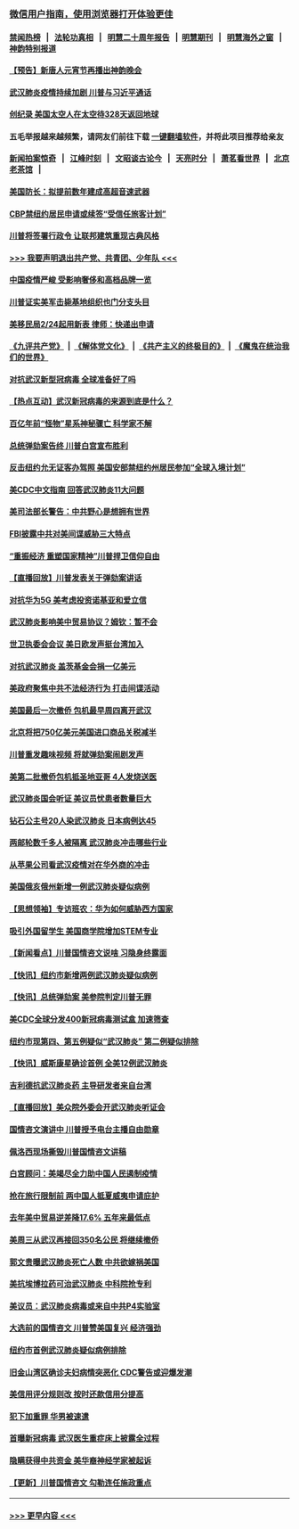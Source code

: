 ### [微信用户指南，使用浏览器打开体验更佳](https://github.com/gfw-breaker/banned-news1/blob/master/indexes/wechat-guide.md?t=0)
#### [禁闻热榜](热点新闻.md?t=0)  &nbsp;&nbsp;|&nbsp;&nbsp; [法轮功真相](https://github.com/gfw-breaker/truth/blob/master/README.md?t=0) &nbsp;&nbsp;|&nbsp;&nbsp; [明慧二十周年报告](https://github.com/gfw-breaker/mh-reports/blob/master/README.md?t=0) &nbsp;&nbsp;|&nbsp;&nbsp;[明慧期刊](https://github.com/gfw-breaker/mh-qikan) &nbsp;&nbsp;|&nbsp;&nbsp; [明慧海外之窗](https://github.com/gfw-breaker/mh-news/blob/master/README.md?t=0) &nbsp;&nbsp;|&nbsp;&nbsp; [神韵特别报道](https://github.com/gfw-breaker/mh-news/blob/master/shenyun.md?t=0)
#### [【预告】新唐人元宵节再播出神韵晚会](../pages/nsc412/n11843192.md?t=02072202) 
#### [武汉肺炎疫情持续加剧 川普与习近平通话](../pages/nsc412/n11851613.md?t=02072202) 
#### [创纪录 美国太空人在太空待328天返回地球](../pages/nsc412/n11851266.md?t=02072202) 
#### 五毛举报越来越频繁，请网友们前往下载 [一键翻墙软件](https://github.com/gfw-breaker/ssr-accounts)，并将此项目推荐给亲友
#### [新闻拍案惊奇](https://github.com/gfw-breaker/banned-news1/blob/master/pages/link4.md) &nbsp;&nbsp;|&nbsp;&nbsp; [江峰时刻](https://github.com/gfw-breaker/banned-news1/blob/master/pages/link4.md) &nbsp;&nbsp;|&nbsp;&nbsp; [文昭谈古论今](https://github.com/gfw-breaker/banned-news1/blob/master/pages/link4.md) &nbsp;&nbsp;|&nbsp;&nbsp; [天亮时分](https://github.com/gfw-breaker/banned-news1/blob/master/pages/link4.md) &nbsp;&nbsp;|&nbsp;&nbsp; [萧茗看世界](https://github.com/gfw-breaker/banned-news1/blob/master/pages/link4.md) &nbsp;&nbsp;|&nbsp;&nbsp; [北京老茶馆](https://github.com/gfw-breaker/banned-news1/blob/master/pages/link4.md) &nbsp;&nbsp;|&nbsp;&nbsp; 
#### [美国防长：拟提前数年建成高超音速武器](../pages/nsc412/n11850959.md?t=02072202) 
#### [CBP禁纽约居民申请或续签“受信任旅客计划”](../pages/nsc412/n11850857.md?t=02072202) 
#### [川普将签署行政令 让联邦建筑重现古典风格](../pages/nsc412/n11850654.md?t=02072202) 
#### [>>> 我要声明退出共产党、共青团、少年队 <<<](https://github.com/begood0513/goodnews/blob/master/quit/letter.md) 
#### [中国疫情严峻 受影响奢侈和高档品牌一览](../pages/nsc412/n11850319.md?t=02072202) 
#### [川普证实美军击毙基地组织也门分支头目](../pages/nsc412/n11850383.md?t=02072202) 
#### [美移民局2/24起用新表 律师：快递出申请](../pages/nsc412/n11848220.md?t=02072202) 
#### [《九评共产党》](https://github.com/begood0513/9ping.md/blob/master/README.md) &nbsp;|&nbsp; [《解体党文化》](../../../../jtdwh.md/blob/master/README.md)  &nbsp;|&nbsp; [《共产主义的终极目的》](../../../../gczydzjmd.md/blob/master/README.md) &nbsp;|&nbsp; [《魔鬼在统治我们的世界》](../../../../mgztzwmdsj.md/blob/master/README.md) 
#### [对抗武汉新型冠病毒 全球准备好了吗](../pages/nsc412/n11850142.md?t=02072202) 
#### [【热点互动】武汉新冠病毒的来源到底是什么？](../pages/nsc412/n11849749.md?t=02072202) 
#### [百亿年前“怪物”星系神秘骤亡 科学家不解](../pages/nsc412/n11849863.md?t=02072202) 
#### [总统弹劾案告终 川普白宫宣布胜利](../pages/nsc412/n11849985.md?t=02072202) 
#### [反击纽约允无证客办驾照  美国安部禁纽约州居民参加“全球入境计划”](../pages/nsc412/n11849828.md?t=02072202) 
#### [美CDC中文指南 回答武汉肺炎11大问题](../pages/nsc412/n11849703.md?t=02072202) 
#### [美司法部长警告：中共野心是想拥有世界](../pages/nsc412/n11849769.md?t=02072202) 
#### [FBI披露中共对美间谍威胁三大特点](../pages/nsc412/n11849700.md?t=02072202) 
#### [“重振经济 重塑国家精神”川普捍卫信仰自由](../pages/nsc412/n11849641.md?t=02072202) 
#### [【直播回放】川普发表关于弹劾案讲话](../pages/nsc412/n11849472.md?t=02072202) 
#### [对抗华为5G 美考虑投资诺基亚和爱立信](../pages/nsc412/n11849510.md?t=02072202) 
#### [武汉肺炎影响美中贸易协议？姆钦：暂不会](../pages/nsc412/n11849497.md?t=02072202) 
#### [世卫执委会会议 美日欧发声挺台湾加入](../pages/nsc412/n11849433.md?t=02072202) 
#### [对抗武汉肺炎 盖茨基金会捐一亿美元](../pages/nsc412/n11848953.md?t=02072202) 
#### [美政府聚焦中共不法经济行为 打击间谍活动](../pages/nsc412/n11849322.md?t=02072202) 
#### [美国最后一次撤侨 包机最早周四离开武汉](../pages/nsc412/n11849395.md?t=02072202) 
#### [北京将把750亿美元美国进口商品关税减半](../pages/nsc412/n11848896.md?t=02072202) 
#### [川普重发趣味视频 将就弹劾案闹剧发声](../pages/nsc412/n11848715.md?t=02072202) 
#### [美第二批撤侨包机抵圣地亚哥 4人发烧送医](../pages/nsc412/n11847923.md?t=02072202) 
#### [武汉肺炎国会听证 美议员忧患者数量巨大](../pages/nsc412/n11844851.md?t=02072202) 
#### [钻石公主号20人染武汉肺炎 日本病例达45](../pages/nsc412/n11847823.md?t=02072202) 
#### [两邮轮数千多人被隔离 武汉肺炎冲击哪些行业](../pages/nsc412/n11847456.md?t=02072202) 
#### [从苹果公司看武汉疫情对在华外商的冲击](../pages/nsc412/n11847586.md?t=02072202) 
#### [美国俄亥俄州新增一例武汉肺炎疑似病例](../pages/nsc412/n11847714.md?t=02072202) 
#### [【思想领袖】专访班农：华为如何威胁西方国家](../pages/nsc412/n11847306.md?t=02072202) 
#### [吸引外国留学生 美国商学院增加STEM专业](../pages/nsc412/n11847417.md?t=02072202) 
#### [【新闻看点】川普国情咨文说啥 习隐身终露面](../pages/nsc412/n11847016.md?t=02072202) 
#### [【快讯】纽约市新增两例武汉肺炎疑似病例](../pages/nsc412/n11847250.md?t=02072202) 
#### [【快讯】总统弹劾案 美参院判定川普无罪](../pages/nsc412/n11847316.md?t=02072202) 
#### [美CDC全球分发400新冠病毒测试盒 加速筛查](../pages/nsc412/n11847260.md?t=02072202) 
#### [纽约市现第四、第五例疑似“武汉肺炎”   第二例疑似排除](../pages/nsc412/n11847332.md?t=02072202) 
#### [【快讯】威斯康星确诊首例 全美12例武汉肺炎](../pages/nsc412/n11847162.md?t=02072202) 
#### [吉利德抗武汉肺炎药 主导研发者来自台湾](../pages/nsc412/n11847064.md?t=02072202) 
#### [【直播回放】美众院外委会开武汉肺炎听证会](../pages/nsc412/n11846727.md?t=02072202) 
#### [国情咨文演讲中 川普授予电台主播自由勋章](../pages/nsc412/n11846815.md?t=02072202) 
#### [佩洛西现场撕毁川普国情咨文讲稿](../pages/nsc412/n11846724.md?t=02072202) 
#### [白宫顾问：美竭尽全力助中国人民遏制疫情](../pages/nsc412/n11846756.md?t=02072202) 
#### [抢在旅行限制前 两中国人抵夏威夷申请庇护](../pages/nsc412/n11846866.md?t=02072202) 
#### [去年美中贸易逆差降17.6% 五年来最低点](../pages/nsc412/n11846755.md?t=02072202) 
#### [美周三从武汉再接回350名公民 将继续撤侨](../pages/nsc412/n11846705.md?t=02072202) 
#### [郭文贵曝武汉肺炎死亡人数 中共欲嫁祸美国](../pages/nsc412/n11846240.md?t=02072202) 
#### [美抗埃博拉药可治武汉肺炎 中科院抢专利](../pages/nsc412/n11846409.md?t=02072202) 
#### [美议员：武汉肺炎病毒或来自中共P4实验室](../pages/nsc412/n11846043.md?t=02072202) 
#### [大选前的国情咨文 川普赞美国复兴 经济强劲](../pages/nsc412/n11845526.md?t=02072202) 
#### [纽约市首例武汉肺炎疑似病例排除](../pages/nsc412/n11844989.md?t=02072202) 
#### [旧金山湾区确诊夫妇病情突恶化 CDC警告或迎爆发潮](../pages/nsc412/n11845730.md?t=02072202) 
#### [美信用评分规则改  按时还款信用分提高](../pages/nsc412/n11845488.md?t=02072202) 
#### [犯下加重罪 华男被速遣](../pages/nsc412/n11845476.md?t=02072202) 
#### [首曝新冠病毒 武汉医生重症床上披露全过程](../pages/nsc412/n11845150.md?t=02072202) 
#### [隐瞒获得中共资金 美华裔神经学家被起诉](../pages/nsc412/n11844879.md?t=02072202) 
#### [【更新】川普国情咨文 勾勒连任施政重点](../pages/nsc412/n11845223.md?t=02072202) 

----
#### [ >>> 更早内容 <<< ](../indexes/nsc412-earlier.md)
